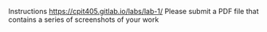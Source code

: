 Instructions
https://cpit405.gitlab.io/labs/lab-1/
Please submit a PDF file that contains a series of screenshots of your work